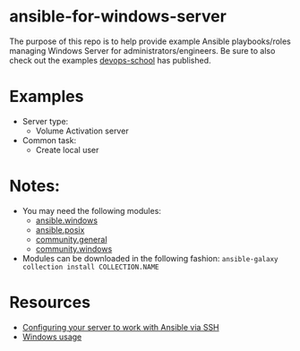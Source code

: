 # ansible-for-windows-server
The purpose of this repo is to help provide example Ansible playbooks/roles managing Windows Server for administrators/engineers. Be sure to also check out the examples [devops-school](https://gist.github.com/devops-school/52c8de8924555f91c50e3a016556060f) has published.

# Examples
- Server type:
  - Volume Activation server
- Common task:
  - Create local user

# Notes:
- You may need the following modules:
  - [ansible.windows](https://docs.ansible.com/ansible/latest/collections/ansible/windows/)
  - [ansible.posix](https://docs.ansible.com/ansible/latest/collections/ansible/posix/)
  - [community.general](https://docs.ansible.com/ansible/latest/collections/community/general/)
  - [community.windows](https://docs.ansible.com/ansible/latest/collections/community/windows/)
- Modules can be downloaded in the following fashion: `ansible-galaxy collection install COLLECTION.NAME`

# Resources
- [Configuring your server to work with Ansible via SSH](https://docs.ansible.com/ansible/latest/os_guide/windows_ssh.html)
- [Windows usage](https://docs.ansible.com/ansible/latest/os_guide/windows_usage.html)
